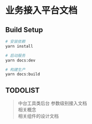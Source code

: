 # 业务接入平台文档
## Build Setup
``` bash
# 安装依赖
yarn install

# 启动服务
yarn docs:dev

# 构建生产
yarn docs:build
```


## TODOLIST  

> 中台工具类后台
> 参数级别接入文档  
> 相关概念  
> 相关组件的设计文档 
> 




